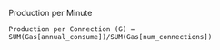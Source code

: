 Production per Minute
```
Production per Connection (G) = SUM(Gas[annual_consume])/SUM(Gas[num_connections])
```
